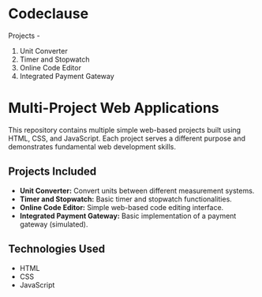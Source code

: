 # Codeclause
Projects -
1. Unit Converter
2. Timer and Stopwatch 
3. Online Code Editor
4. Integrated Payment Gateway

# Multi-Project Web Applications

This repository contains multiple simple web-based projects built using HTML, CSS, and JavaScript. Each project serves a different purpose and demonstrates fundamental web development skills.

## Projects Included

- **Unit Converter:** Convert units between different measurement systems.
- **Timer and Stopwatch:** Basic timer and stopwatch functionalities.
- **Online Code Editor:** Simple web-based code editing interface.
- **Integrated Payment Gateway:** Basic implementation of a payment gateway (simulated).

## Technologies Used

- HTML
- CSS
- JavaScript

